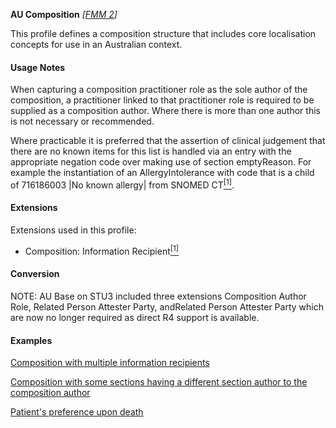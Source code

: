 **AU Composition**  *[[FMM 2](guidance.html)]*

This profile defines a composition structure that includes core localisation concepts for use in an Australian context.


#### Usage Notes

When capturing a composition practitioner role as the sole author of the composition, a practitioner linked to that practitioner role is required to be supplied as a composition author. Where there is more than one author this is not necessary or recommended.

Where practicable it is preferred that the assertion of clinical judgement that there are no known items for this list is handled via an entry with the appropriate negation code over making use of section emptyReason. For example the instantiation of an AllergyIntolerance with code that is a child of 716186003 \|No known allergy\| from SNOMED CT[<sup>[1]</sup>](https://www.snomed.org).


#### Extensions 
Extensions used in this profile:   
* Composition: Information Recipient[<sup>[1]</sup>](http://hl7.org.au/fhir/StructureDefinition/information-recipient)


#### Conversion

NOTE: AU Base on STU3 included three extensions Composition Author Role, Related Person Attester Party, andRelated Person Attester Party which are now no longer required as direct R4 support is available.

#### Examples

[Composition with multiple information recipients](Composition-multiple-information-recipients.html)

[Composition with some sections having a different section author to the composition author](Composition-composition-different-authors.html)

[Patient's preference upon death](Composition-example0.html)



